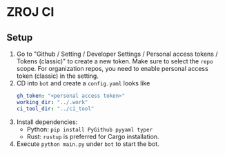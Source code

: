 # ZROJ CI

## Setup

1. Go to "Github / Setting / Developer Settings / Personal access tokens / Tokens (classic)"
   to create a new token. 
   Make sure to select the `repo` scope.
   For organization repos, you need to enable personal access token (classic) in the setting. 
2. CD into `bot` and create a `config.yaml` looks like
   ```yaml
   gh_token: "<personal access token>"
   working_dir: "../.work"
   ci_tool_dir: "../ci_tool"
   ```
3. Install dependencies:
   - Python: `pip install PyGithub pyyaml typer`
   - Rust: `rustup` is preferred for Cargo installation.
4. Execute `python main.py` under `bot` to start the bot.